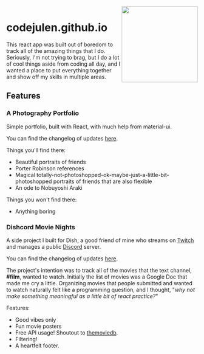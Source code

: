 <img align="right" width="200" src="https://www.toseewithmyeyes.com/static/media/logo.2927903d.png" />

# codejulen.github.io

This react app was built out of boredom to track all of the amazing things that I do. Seriously, I'm not trying to brag, but I do a lot of cool things aside from coding all day, and I wanted a place to put everything together and show off my skills in multiple areas.

## Features

### A Photography Portfolio

Simple portfolio, built with React, with much help from material-ui.

You can find the changelog of updates [here](https://github.com/codejulen/codejulen.github.io/blob/master/src/components/Art/CHANGELOG.md).

Things you'll find there:

- Beautiful portraits of friends
- Porter Robinson references
- Magical totally-not-photoshopped-ok-maybe-just-a-little-bit-photoshopped portraits of friends that are also flexible
- An ode to Nobuyoshi Araki

Things you won't find there:

- Anything boring

### Dishcord Movie Nights

A side project I built for Dish, a good friend of mine who streams on [Twitch](https://www.twitch.tv/imdishrag) and manages a public [Discord](https://discord.gg/tNBh8eK) server.

You can find the changelog of updates [here](https://github.com/codejulen/codejulen.github.io/blob/master/src/components/Dish/CHANGELOG.md).

The project's intention was to track all of the movies that the text channel, **#film**, wanted to watch. Initially the list of movies was a Google Doc that made me cry a little. Organizing movies that people submitted and wanted to watch naturally felt like a programming question, and I thought, "_why not make something meaningful as a little bit of react practice?_"

Features:

- Good vibes only
- Fun movie posters
- Free API usage! Shoutout to [themoviedb](https://www.themoviedb.org/).
- Filtering!
- A heartfelt footer.
